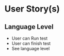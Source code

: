 # User Story(s)

## Language Level
* User can Run test
* User can finish test
* See language level

